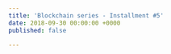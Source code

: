 ```yaml
---
title: 'Blockchain series - Installment #5'
date: 2018-09-30 00:00:00 +0000
published: false

---
```

